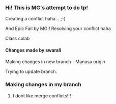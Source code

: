 
### Hi! This is MG's attempt to do tp!
Creating a conflict haha... ;-)

And Epic Fail by MG!!
Resolving your conflict haha

Class colab
#### Changes made by swarali

 
Making changes in new branch - Manasa
 origin

Trying to update branch.

### Making changes in my branch 
1. I dont like merge conflicts!!!
 
